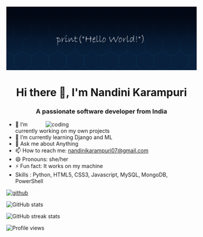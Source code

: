 ![logo](https://github.com/nandini-karampuri/nandini-karampuri/blob/main/banner.png)
<h1 align="center"> Hi there 👋, I'm Nandini Karampuri</h1>
<h3 align="center"> A passionate software developer from India</h3>

<img align="right" alt="coding" width="400" src="https://encrypted-tbn0.gstatic.com/images?q=tbn:ANd9GcScTDj_3c-P5J5IwYVwNQLjlKJ7b0XS67uqsT449jCroeUQyaibeBj4A7SzwlA2RFno3qo&usqp=CAU">

- 🔭 I’m currently working on my own projects 
- 🌱 I’m currently learning Django and ML
- 💬 Ask me about Anything 
- 📫 How to reach me: nandinikarampuri07@gmail.com
- 😄 Pronouns: she/her 
- ⚡ Fun fact: It works on my machine 
-  Skills : Python, HTML5, CSS3, Javascript, MySQL, MongoDB, PowerShell


[<img src='https://cdn.jsdelivr.net/npm/simple-icons@3.0.1/icons/github.svg' alt='github' height='40'>](https://github.com/nandini-karampuri)  


![GitHub stats](https://github-readme-stats.vercel.app/api?username=nandini-karampuri&show_icons=true)  

![GitHub streak stats](https://github-readme-streak-stats.herokuapp.com/?user=nandini-karampuri)  

![Profile views](https://gpvc.arturio.dev/nandini-karampuri)  

